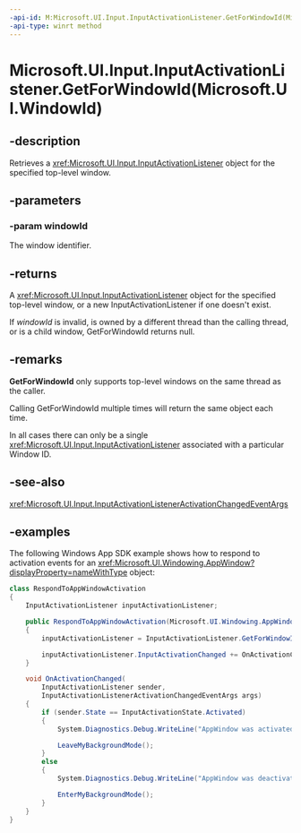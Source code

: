 ```yaml
---
-api-id: M:Microsoft.UI.Input.InputActivationListener.GetForWindowId(Microsoft.UI.WindowId)
-api-type: winrt method
---
```


# Microsoft.UI.Input.InputActivationListener.GetForWindowId(Microsoft.UI.WindowId)

<!--
public static Microsoft.UI.Input.InputActivationListener GetForWindowId (Microsoft.UI.WindowId windowId);
-->

## -description

Retrieves a <xref:Microsoft.UI.Input.InputActivationListener> object for the specified top-level window.

## -parameters

### -param windowId

The window identifier.

## -returns

A <xref:Microsoft.UI.Input.InputActivationListener> object for the specified top-level window, or a new InputActivationListener if one doesn't exist.

If *windowId* is invalid, is owned by a different thread than the calling thread, or is a child window, GetForWindowId returns null.

## -remarks

**GetForWindowId** only supports top-level windows on the same thread as the caller.

Calling GetForWindowId multiple times will return the same object each time.

In all cases there can only be a single <xref:Microsoft.UI.Input.InputActivationListener> associated with a particular Window ID.

## -see-also

<xref:Microsoft.UI.Input.InputActivationListenerActivationChangedEventArgs>

## -examples

The following Windows App SDK example shows how to respond to activation events for an <xref:Microsoft.UI.Windowing.AppWindow?displayProperty=nameWithType> object:

```csharp
class RespondToAppWindowActivation
{
    InputActivationListener inputActivationListener;

    public RespondToAppWindowActivation(Microsoft.UI.Windowing.AppWindow appWindow)
    {
        inputActivationListener = InputActivationListener.GetForWindowId(appWindow.Id);

        inputActivationListener.InputActivationChanged += OnActivationChanged;
    }

    void OnActivationChanged(
        InputActivationListener sender,
        InputActivationListenerActivationChangedEventArgs args)
    {
        if (sender.State == InputActivationState.Activated)
        {
            System.Diagnostics.Debug.WriteLine("AppWindow was activated.");

            LeaveMyBackgroundMode();
        }
        else
        {
            System.Diagnostics.Debug.WriteLine("AppWindow was deactivated.");

            EnterMyBackgroundMode();
        }
    }
}
```
